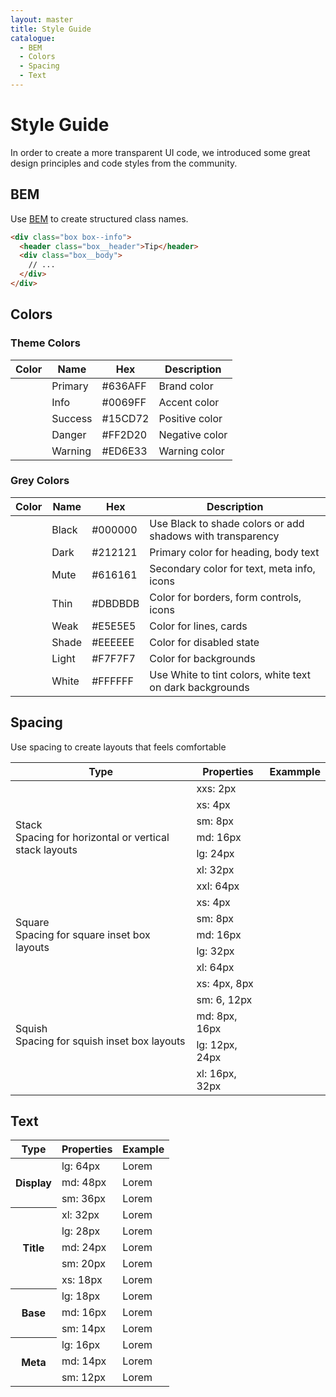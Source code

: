 ```yaml
---
layout: master
title: Style Guide
catalogue:
  - BEM
  - Colors
  - Spacing
  - Text
---
```


# Style Guide

In order to create a more transparent UI code, we introduced some great design principles and code styles from the community.

## BEM

Use [BEM](http://getbem.com/) to create structured class names.

```html
<div class="box box--info">
  <header class="box__header">Tip</header>
  <div class="box__body">
    // ...
  </div>
</div>
```

## Colors

### Theme Colors

<table class="table">
  <thead>
    <tr>
      <th>Color</th>
      <th>Name</th>
      <th>Hex</th>
      <th>Description</th>
    </tr>
  </thead>
  <tbody>
    <tr>
      <td>
        <span class="circle is-2x shadow-md bg-primary"></span>
      </td>
      <td>
        <span class="text-lg">Primary</span>
      </td>
      <td>#636AFF</td>
      <td>
        Brand color
      </td>
    </tr>
    <tr>
      <td>
        <span class="circle is-2x shadow-md bg-info"></span>
      </td>
      <td>
        <span class="text-lg">Info</span>
      </td>
      <td>#0069FF</td>
      <td>
        Accent color
      </td>
    </tr>
    <tr>
      <td>
        <span class="circle is-2x shadow-md bg-success"></span>
      </td>
      <td>
        <span class="text-lg">Success</span>
      </td>
      <td>#15CD72</td>
      <td>
        Positive color
      </td>
    </tr>
    <tr>
      <td>
        <span class="circle is-2x shadow-md bg-danger"></span>
      </td>
      <td>
        <span class="text-lg">Danger</span>
      </td>
      <td>#FF2D20</td>
      <td>
        Negative color
      </td>
    </tr>
    <tr>
      <td>
        <span class="circle is-2x shadow-md bg-warning"></span>
      </td>
      <td>
        <span class="text-lg">Warning</span>
      </td>
      <td>#ED6E33</td>
      <td>
        Warning color
      </td>
    </tr>
  </tbody>
</table>

### Grey Colors

<table class="table">
  <thead>
    <tr>
      <th>Color</th>
      <th>Name</th>
      <th>Hex</th>
      <th>Description</th>
    </tr>
  </thead>
  <tbody>
    <tr>
      <td>
        <span class="circle is-2x shadow-md bg-black"></span>
      </td>
      <td>
        <span class="text-lg">Black</span>
      </td>
      <td>#000000</td>
      <td>
        Use Black to shade colors or add shadows with transparency
      </td>
    </tr>
    <tr>
      <td>
        <span class="circle is-2x shadow-md bg-dark"></span>
      </td>
      <td>
        <span class="text-lg">Dark</span>
      </td>
      <td>#212121</td>
      <td>
        Primary color for heading, body text
      </td>
    </tr>
    <tr>
      <td>
        <span class="circle is-2x shadow-md bg-mute"></span>
      </td>
      <td>
        <span class="text-lg">Mute</span>
      </td>
      <td>#616161</td>
      <td>
        Secondary color for text, meta info, icons
      </td>
    </tr>
    <tr>
      <td>
        <span class="circle is-2x shadow-md bg-thin"></span>
      </td>
      <td>
        <span class="text-lg">Thin</span>
      </td>
      <td>#DBDBDB</td>
      <td>
        Color for borders, form controls, icons
      </td>
    </tr>
    <tr>
      <td>
        <span class="circle is-2x shadow-md bg-weak"></span>
      </td>
      <td>
        <span class="text-lg">Weak</span>
      </td>
      <td>#E5E5E5</td>
      <td>
        Color for lines, cards
      </td>
    </tr>
    <tr>
      <td>
        <span class="circle is-2x shadow-md bg-shade"></span>
      </td>
      <td>
        <span class="text-lg">Shade</span>
      </td>
      <td>#EEEEEE</td>
      <td>
        Color for disabled state
      </td>
    </tr>
    <tr>
      <td>
        <span class="circle is-2x shadow-md bg-light"></span>
      </td>
      <td>
        <span class="text-lg">Light</span>
      </td>
      <td>#F7F7F7</td>
      <td>
        Color for backgrounds
      </td>
    </tr>
    <tr>
      <td>
        <span class="circle is-2x shadow-md bg-white"></span>
      </td>
      <td>
        <span class="text-lg">White</span>
      </td>
      <td>#FFFFFF</td>
      <td>
        Use White to tint colors, white text on dark backgrounds
      </td>
    </tr>
  </tbody>
</table>

## Spacing

Use spacing to create layouts that feels comfortable

<table class="table">
  <thead>
    <tr>
      <th>Type</th>
      <th>Properties</th>
      <th>Exammple</th>
    </tr>
  </thead>
  <tbody>
    <tr>
      <td rowspan="7">
        <div class="text-title-xs font-medium">Stack</div>
        <div class="text-meta-md color-mute">Spacing for horizontal or vertical stack layouts</div>
      </td>
      <td>xxs: 2px</td>
      <td class="text-right">
        <span class="inline-flex bg-danger p-1"></span>
      </td>
    </tr>
    <tr>
      <td>xs: 4px</td>
      <td class="text-right">
        <span class="inline-flex bg-danger p-2"></span>
      </td>
    </tr>
    <tr>
      <td>sm: 8px</td>
      <td class="text-right">
        <span class="inline-flex bg-danger p-4"></span>
      </td>
    </tr>
    <tr>
      <td>md: 16px</td>
      <td class="text-right">
        <span class="inline-flex bg-danger p-6"></span>
      </td>
    </tr>
    <tr>
      <td>lg: 24px</td>
      <td class="text-right">
        <span class="inline-flex bg-danger p-7"></span>
      </td>
    </tr>
    <tr>
      <td>xl: 32px</td>
      <td class="text-right">
        <span class="inline-flex bg-danger p-8"></span>
      </td>
    </tr>
    <tr>
      <td>xxl: 64px</td>
      <td class="text-right">
        <span class="inline-flex bg-danger p-9"></span>
      </td>
    </tr>
    <tr>
      <td rowspan="5">
        <div class="text-title-xs font-medium">Square</div>
        <div class="text-meta-md color-mute">Spacing for square inset box layouts</div>
      </td>
      <td>xs: 4px</td>
      <td class="text-right">
        <span class="inline-flex bg-danger p-2"><span class="rect"></span></span>
      </td>
    </tr>
    <tr>
      <td>sm: 8px</td>
      <td class="text-right">
        <span class="inline-flex bg-danger p-4"><span class="rect"></span></span>
      </td>
    </tr>
    <tr>
      <td>md: 16px</td>
      <td class="text-right">
        <span class="inline-flex bg-danger p-6"><span class="rect"></span></span>
      </td>
    </tr>
    <tr>
      <td>lg: 32px</td>
      <td class="text-right">
        <span class="inline-flex bg-danger p-8"><span class="rect"></span></span>
      </td>
    </tr>
    <tr>
      <td>xl: 64px</td>
      <td class="text-right">
        <span class="inline-flex bg-danger p-9"><span class="rect"></span></span>
      </td>
    </tr>
    <tr>
      <td rowspan="6">
        <div class="text-title-xs font-medium">Squish</div>
        <div class="text-meta-md color-mute">Spacing for squish inset box layouts</div>
      </td>
    </tr>
    <tr>
      <td>xs: 4px, 8px</td>
      <td class="text-right">
        <span class="inline-flex bg-danger py-2 px-4"><span class="rect"></span></span>
      </td>
    </tr>
    <tr>
      <td>sm: 6, 12px</td>
      <td class="text-right">
        <span class="inline-flex bg-danger py-3 px-5"><span class="rect"></span></span>
      </td>
    </tr>
    <tr>
      <td>md: 8px, 16px</td>
      <td class="text-right">
        <span class="inline-flex bg-danger py-4 px-6"><span class="rect"></span></span>
      </td>
    </tr>
    <tr>
      <td>lg: 12px, 24px</td>
      <td class="text-right">
        <span class="inline-flex bg-danger py-5 px-7"><span class="rect"></span></span>
      </td>
    </tr>
    <tr>
      <td>xl: 16px, 32px</td>
      <td class="text-right">
        <span class="inline-flex bg-danger py-6 px-8"><span class="rect"></span></span>
      </td>
    </tr>
  </tbody>
</table>

## Text

<table class="table">
  <thead>
    <tr>
      <th>Type</th>
      <th>Properties</th>
      <th class="text-right">Example</th>
    </tr>
  </thead>
  <tbody>
    <tr>
      <th rowspan="3">Display</th>
      <td>lg: 64px</td>
      <td class="text-right"><span class="text-display-lg line-relaxed">Lorem</span></td>
    </tr>
    <tr>
      <td>md: 48px</td>
      <td class="text-right"><span class="text-display-md line-relaxed">Lorem</span></td>
    </tr>
    <tr>
      <td>sm: 36px</td>
      <td class="text-right"><span class="text-display-sm line-relaxed">Lorem</span></td>
    </tr>
    <tr>
      <th rowspan="5">Title</th>
      <td>xl: 32px</td>
      <td class="text-right"><span class="text-title-xl line-relaxed">Lorem</span></td>
    </tr>
    <tr>
      <td>lg: 28px</td>
      <td class="text-right"><span class="text-title-lg line-relaxed">Lorem</span></td>
    </tr>
    <tr>
      <td>md: 24px</td>
      <td class="text-right"><span class="text-title-md line-relaxed">Lorem</span></td>
    </tr>
    <tr>
      <td>sm: 20px</td>
      <td class="text-right"><span class="text-title-sm line-relaxed">Lorem</span></td>
    </tr>
    <tr>
      <td>xs: 18px</td>
      <td class="text-right"><span class="text-title-xs line-relaxed">Lorem</span></td>
    </tr>
    <tr>
      <th rowspan="3">Base</th>
      <td>lg: 18px</td>
      <td class="text-right"><span class="text-lg line-relaxed">Lorem</span></td>
    </tr>
    <tr>
      <td>md: 16px</td>
      <td class="text-right"><span class="text-md line-relaxed">Lorem</span></td>
    </tr>
    <tr>
      <td>sm: 14px</td>
      <td class="text-right"><span class="text-sm line-relaxed">Lorem</span></td>
    </tr>
    <tr>
      <th rowspan="3">Meta</th>
      <td>lg: 16px</td>
      <td class="text-right"><span class="text-meta-lg line-relaxed">Lorem</span></td>
    </tr>
    <tr>
      <td>md: 14px</td>
      <td class="text-right"><span class="text-meta-sm line-relaxed">Lorem</span></td>
    </tr>
    <tr>
      <td>sm: 12px</td>
      <td class="text-right"><span class="text-meta-xs line-relaxed">Lorem</span></td>
    </tr>
  </tbody>
</table>
